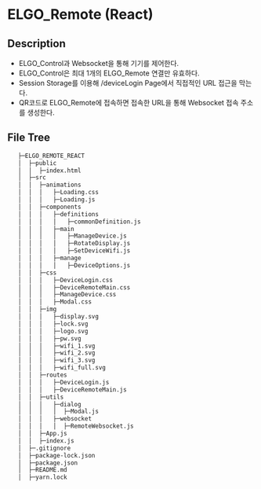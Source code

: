 # ELGO_Remote (React)

## Description
  * ELGO_Control과 Websocket을 통해 기기를 제어한다.
  * ELGO_Control은 최대 1개의 ELGO_Remote 연결만 유효하다.
  * Session Storage를 이용해 /deviceLogin Page에서 직접적인 URL 접근을 막는다.
  * QR코드로 ELGO_Remote에 접속하면 접속한 URL을 통해 Websocket 접속 주소를 생성한다.

## File Tree
 ```bash
    ├─ELGO_REMOTE_REACT
    │  ├─public
    │  │  ├─index.html
    │  ├─src
    │  │  ├─animations
    │  │  │   ├─Loading.css
    │  │  │   ├─Loading.js
    │  │  ├─components
    │  │  │   ├─definitions
    │  │  │   │   ├─commonDefinition.js
    │  │  │   ├─main
    │  │  │   │   ├─ManageDevice.js
    │  │  │   │   ├─RotateDisplay.js
    │  │  │   │   ├─SetDeviceWifi.js
    │  │  │   ├─manage
    │  │  │   │   ├─DeviceOptions.js
    │  │  ├─css
    │  │  │   ├─DeviceLogin.css
    │  │  │   ├─DeviceRemoteMain.css
    │  │  │   ├─ManageDevice.css
    │  │  │   ├─Modal.css
    │  │  ├─img
    │  │  │   ├─display.svg
    │  │  │   ├─lock.svg
    │  │  │   ├─logo.svg
    │  │  │   ├─pw.svg
    │  │  │   ├─wifi_1.svg
    │  │  │   ├─wifi_2.svg
    │  │  │   ├─wifi_3.svg
    │  │  │   ├─wifi_full.svg
    │  │  ├─routes
    │  │  │   ├─DeviceLogin.js
    │  │  │   ├─DeviceRemoteMain.js
    │  │  ├─utils
    │  │  │   ├─dialog
    │  │  │   │  ├─Modal.js
    │  │  │   ├─websocket
    │  │  │   │  ├─RemoteWebsocket.js
    │  │  ├─App.js
    │  │  ├─index.js
    │  ├─.gitignore
    │  ├─package-lock.json
    │  ├─package.json
    │  ├─README.md
    │  ├─yarn.lock
```
